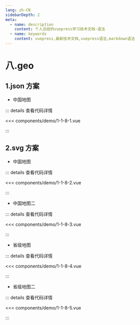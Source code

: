 ```yaml
---
lang: zh-CN
sidebarDepth: 2
meta:
  - name: description
    content: 个人总结的vuepress学习技术文档-语法
  - name: keywords
    content: vuepress,最新技术文档,vuepress语法,markdown语法
---
```


# 八.geo

## 1.json 方案

- 中国地图

  <Container url="/resume/?type=echarts&name=1-1-8-1.vue" />

::: details 查看代码详情

<<< components/demo/1-1-8-1.vue

:::

## 2.svg 方案

- 中国地图


  <Container url="/resume/?type=echarts&name=1-1-8-2.vue" />

::: details 查看代码详情

<<< components/demo/1-1-8-2.vue

:::

- 中国地图二

  <Container url="/resume/?type=echarts&name=1-1-8-3.vue" />

::: details 查看代码详情

<<< components/demo/1-1-8-3.vue

:::

- 省级地图

  <Container url="/resume/?type=echarts&name=1-1-8-4.vue" />

::: details 查看代码详情

<<< components/demo/1-1-8-4.vue

:::

- 省级地图二


  <Container url="/resume/?type=echarts&name=1-1-8-5.vue" />

::: details 查看代码详情

<<< components/demo/1-1-8-5.vue

:::